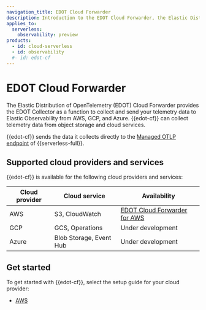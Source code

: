 ```yaml
---
navigation_title: EDOT Cloud Forwarder
description: Introduction to the EDOT Cloud Forwarder, the Elastic Distribution of OpenTelemetry (EDOT) Collector for Cloud providers. Send your telemetry data to Elastic Stack from AWS, GCP, and Azure.
applies_to:
  serverless:
    observability: preview
products:
  - id: cloud-serverless
  - id: observability
  #- id: edot-cf
---
```


# EDOT Cloud Forwarder

The Elastic Distribution of OpenTelemetry (EDOT) Cloud Forwarder provides the EDOT Collector as a function to collect and send your telemetry data to Elastic Observability from AWS, GCP, and Azure. {{edot-cf}} can collect telemetry data from object storage and cloud services.

{{edot-cf}} sends the data it collects directly to the [Managed OTLP endpoint](docs-content://solutions/observability/get-started/quickstart-elastic-cloud-otel-endpoint.md) of {{serverless-full}}.

## Supported cloud providers and services

{{edot-cf}} is available for the following cloud providers and services:

| Cloud provider | Cloud service | Availability |
| --- | --- | --- |
| AWS | S3, CloudWatch | [EDOT Cloud Forwarder for AWS](./aws.md) |
| GCP | GCS, Operations | Under development |
| Azure | Blob Storage, Event Hub | Under development |

## Get started

To get started with {{edot-cf}}, select the setup guide for your cloud provider:

- [AWS](./aws.md)



